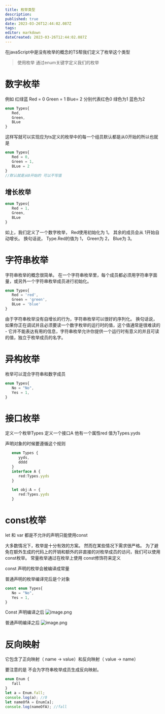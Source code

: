 ```yaml
---
title: 枚举类型
description: 
published: true
date: 2023-03-26T12:44:02.087Z
tags: 
editor: markdown
dateCreated: 2023-03-26T12:44:02.087Z
---
```


在javaScript中是没有枚举的概念的TS帮我们定义了枚举这个类型

> 使用枚举 通过enum关键字定义我们的枚举
# 数字枚举
例如 红绿蓝 Red = 0 Green = 1 Blue= 2 分别代表红色0 绿色为1 蓝色为2

```ts
enum Types{
   Red,
   Green,
   BLue
}
```
这样写就可以实现应为ts定义的枚举中的每一个组员默认都是从0开始的所以也就是

```ts
enum Types{
   Red = 0,
   Green = 1,
   BLue = 2
}
//默认就是从0开始的 可以不写值
```
## 增长枚举

```ts
enum Types{
   Red = 1,
   Green,
   BLue
}
```
如上，我们定义了一个数字枚举， Red使用初始化为 1。 其余的成员会从 1开始自动增长。 换句话说， Type.Red的值为 1， Green为 2， Blue为 3。

# 字符串枚举
字符串枚举的概念很简单。 在一个字符串枚举里，每个成员都必须用字符串字面量，或另外一个字符串枚举成员进行初始化。

```ts
enum Types{
   Red = 'red',
   Green = 'green',
   BLue = 'blue'
}
```
由于字符串枚举没有自增长的行为，字符串枚举可以很好的序列化。 换句话说，如果你正在调试并且必须要读一个数字枚举的运行时的值，这个值通常是很难读的 - 它并不能表达有用的信息，字符串枚举允许你提供一个运行时有意义的并且可读的值，独立于枚举成员的名字。

# 异构枚举
枚举可以混合字符串和数字成员

```ts
enum Types{
   No = "No",
   Yes = 1,
}
```
# 接口枚举
定义一个枚举Types 定义一个接口A 他有一个属性red 值为Types.yyds

声明对象的时候要遵循这个规则
```ts
   enum Types {
      yyds,
      dddd
   }
   interface A {
      red:Types.yyds
   }
 
   let obj:A = {
      red:Types.yyds
   }
```
# const枚举
let  和 var 都是不允许的声明只能使用const

大多数情况下，枚举是十分有效的方案。 然而在某些情况下需求很严格。 为了避免在额外生成的代码上的开销和额外的非直接的对枚举成员的访问，我们可以使用 const枚举。 常量枚举通过在枚举上使用 const修饰符来定义

const 声明的枚举会被编译成常量

普通声明的枚举编译完后是个对象
```ts
const enum Types{
   No = "No",
   Yes = 1,
}
```
Const 声明编译之后
![image.png](https://raw.githubusercontent.com/cour125822/photo_wi/main/wiki/202303261244038.png)

 普通声明编译之后
![image.png](https://raw.githubusercontent.com/cour125822/photo_wi/main/wiki/202303261244429.png)


# 反向映射
它包含了正向映射（ name -> value）和反向映射（ value -> name）

要注意的是 不会为字符串枚举成员生成反向映射。

```ts
enum Enum {
   fall
}
let a = Enum.fall;
console.log(a); //0
let nameOfA = Enum[a]; 
console.log(nameOfA); //fall
```
